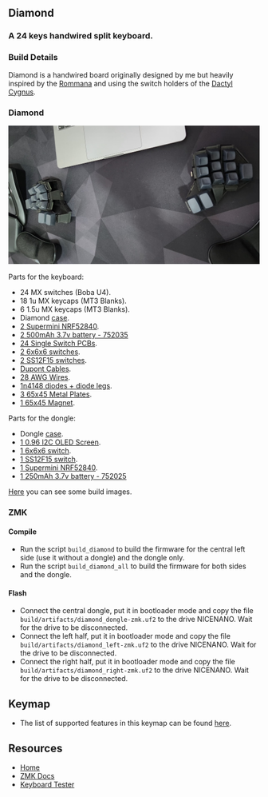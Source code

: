 ## Diamond
### A 24 keys handwired split keyboard.

### Build Details

Diamond is a handwired board originally designed by me but heavily inspired by the [Rommana](https://github.com/AlaaSaadAbdo/Rommana) and using the switch holders of the [Dactyl Cygnus](https://github.com/juhakaup/keyboards).

### Diamond
![img](../../../../../../../img/diamond/diamond.jpeg)

Parts for the keyboard:
- 24 MX switches (Boba U4).
- 18 1u MX keycaps (MT3 Blanks).
- 6 1.5u MX keycaps (MT3 Blanks).
- Diamond [case](../../../../../../../stls/Diamond).
- [2 Supermini NRF52840](https://www.aliexpress.com/item/1005006035267231.html).
- [2 500mAh 3.7v battery - 752035](https://www.aliexpress.com/item/1005005984848543.html)
- [24 Single Switch PCBs](https://keycapsss.com/keyboard-parts/pcbs/173/mxledbit-single-switch-pcb-mx-choc-hot-swap-socket).
- [2 6x6x6 switches](https://www.aliexpress.com/item/4001166999847.html).
- [2 SS12F15 switches](https://www.aliexpress.com/item/4000699324084.html).
- [Dupont Cables](https://aliexpress.com/item/1005004155181609.html).
- [28 AWG Wires](https://www.aliexpress.com/item/1005006249194665.html).
- [1n4148 diodes + diode legs](https://www.aliexpress.com/item/1005003540554760.html).
- [3 65x45 Metal Plates](https://www.aliexpress.com/item/1005006610531442.html).
- [1 65x45 Magnet](https://www.aliexpress.com/item/4000152137062.html).

Parts for the dongle:
- Dongle [case](../../../../../../../stls/Dongle/).
- [1 0.96 I2C OLED Screen](https://www.aliexpress.com/item/1005006262908701.html).
- [1 6x6x6 switch](https://www.aliexpress.com/item/4001166999847.html).
- [1 SS12F15 switch](https://www.aliexpress.com/item/4000699324084.html).
- [1 Supermini NRF52840](https://www.aliexpress.com/item/1005006035267231.html).
- [1 250mAh 3.7v battery - 752025](https://www.aliexpress.com/item/1005005984848543.html)

[Here](../../../../../../../docs/builds/diamond.md) you can see some build images.

### ZMK

#### Compile

- Run the script `build_diamond` to build the firmware for the central left side (use it without a dongle) and the dongle only.
- Run the script `build_diamond_all` to build the firmware for both sides and the dongle.

#### Flash

- Connect the central dongle, put it in bootloader mode and copy the file `build/artifacts/diamond_dongle-zmk.uf2` to the drive NICENANO. Wait for the drive to be disconnected.
- Connect the left half, put it in bootloader mode and copy the file `build/artifacts/diamond_left-zmk.uf2` to the drive NICENANO. Wait for the drive to be disconnected.
- Connect the right half, put it in bootloader mode and copy the file `build/artifacts/diamond_right-zmk.uf2` to the drive NICENANO. Wait for the drive to be disconnected.

## Keymap

- The list of supported features in this keymap can be found [here](../../../../../readme.md).

## Resources

- [Home](https://github.com/rafaelromao/keyboards)
- [ZMK Docs](https://zmk.dev/docs)
- [Keyboard Tester](https://config.qmk.fm/#/test)

